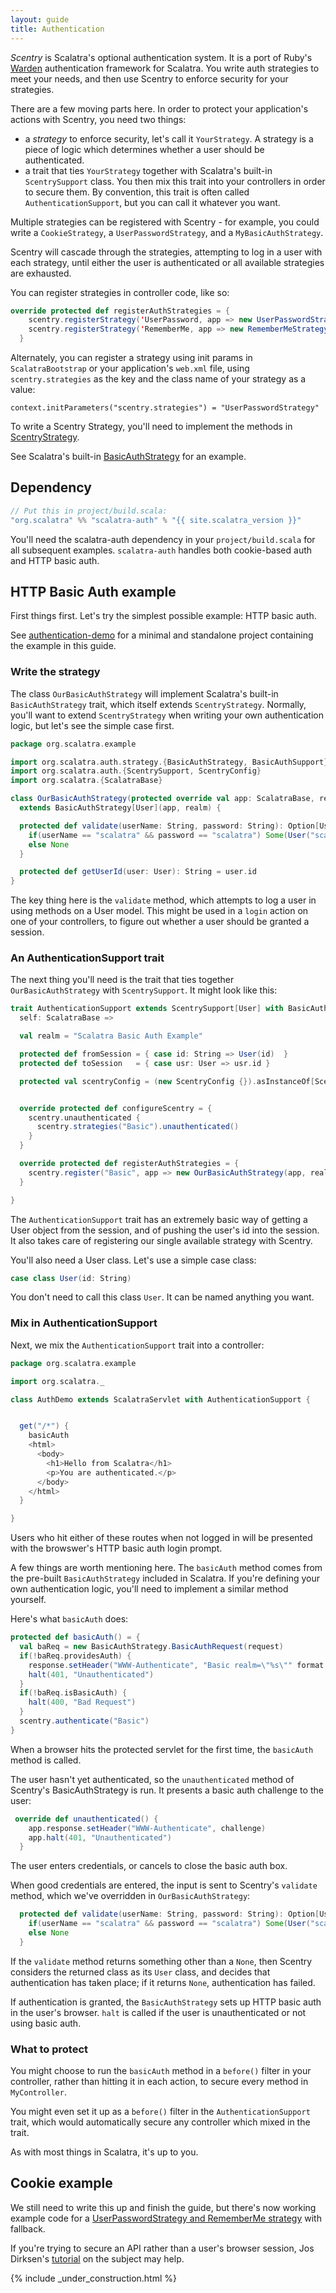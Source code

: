 ```yaml
---
layout: guide
title: Authentication
---
```


*Scentry* is Scalatra's optional authentication system. It is a port of Ruby's
[Warden](https://github.com/hassox/warden) authentication framework for
Scalatra. You write auth strategies to meet your needs, and then use Scentry
to enforce security for your strategies.

There are a few moving parts here. In order to protect your application's actions
with Scentry, you need two things:

* a *strategy* to enforce security, let's call it `YourStrategy`. A strategy is
a piece of logic which determines whether a user should be authenticated.
* a trait that ties `YourStrategy` together with Scalatra's built-in
`ScentrySupport` class. You then mix this trait into your controllers in
order to secure them. By convention, this trait is often called
`AuthenticationSupport`, but you can call it whatever you want.

Multiple strategies can be registered with Scentry - for example, you could write
a `CookieStrategy`, a `UserPasswordStrategy`, and a `MyBasicAuthStrategy`.

Scentry will cascade through the strategies, attempting to log in a user with
each strategy, until either the user is authenticated or all available
strategies are exhausted.

You can register strategies in controller code, like so:

```scala
override protected def registerAuthStrategies = {
    scentry.registerStrategy('UserPassword, app => new UserPasswordStrategy(app))
    scentry.registerStrategy('RememberMe, app => new RememberMeStrategy(app))
  }
```

Alternately, you can register a strategy using init params in
`ScalatraBootstrap` or your application's `web.xml` file, using
`scentry.strategies` as the key and the class name of your strategy as a value:

`context.initParameters("scentry.strategies") = "UserPasswordStrategy"`

To write a Scentry Strategy, you'll need to implement the methods in
[ScentryStrategy](https://github.com/scalatra/scalatra/blob/develop/auth/src/main/scala/org/scalatra/auth/ScentryStrategy.scala).

See Scalatra's built-in [BasicAuthStrategy](https://github.com/scalatra/scalatra/blob/develop/auth/src/main/scala/org/scalatra/auth/strategy/BasicAuthStrategy.scala)
for an example.

## Dependency

```scala
// Put this in project/build.scala:
"org.scalatra" %% "scalatra-auth" % "{{ site.scalatra_version }}"
```

You'll need the scalatra-auth dependency in your `project/build.scala` for all subsequent
examples. `scalatra-auth` handles both cookie-based auth and HTTP basic auth.

## HTTP Basic Auth example

First things first. Let's try the simplest possible example: HTTP basic auth.

<div class="alert alert-info">
  <span class="badge badge-info"><i class="icon-flag icon-white"></i></span>
  See
  <a href="{{site.examples}}http/authentication-demo">authentication-demo</a>
  for a minimal and standalone project containing the example in this guide.
</div>

### Write the strategy

The class `OurBasicAuthStrategy` will implement Scalatra's built-in `BasicAuthStrategy`
trait, which itself extends `ScentryStrategy`. Normally, you'll want to extend
`ScentryStrategy` when writing your own authentication logic, but let's see the
simple case first.

```scala
package org.scalatra.example

import org.scalatra.auth.strategy.{BasicAuthStrategy, BasicAuthSupport}
import org.scalatra.auth.{ScentrySupport, ScentryConfig}
import org.scalatra.{ScalatraBase}

class OurBasicAuthStrategy(protected override val app: ScalatraBase, realm: String)
  extends BasicAuthStrategy[User](app, realm) {

  protected def validate(userName: String, password: String): Option[User] = {
    if(userName == "scalatra" && password == "scalatra") Some(User("scalatra"))
    else None
  }

  protected def getUserId(user: User): String = user.id
}
```
The key thing here is the `validate` method, which attempts to log a user in
using methods on a User model. This might be used in a `login` action on one
of your controllers, to figure out whether a user should be granted a session.

### An AuthenticationSupport trait

The next thing you'll need is the trait that ties together `OurBasicAuthStrategy`
with `ScentrySupport`. It might look like this:

```scala
trait AuthenticationSupport extends ScentrySupport[User] with BasicAuthSupport[User] {
  self: ScalatraBase =>

  val realm = "Scalatra Basic Auth Example"

  protected def fromSession = { case id: String => User(id)  }
  protected def toSession   = { case usr: User => usr.id }

  protected val scentryConfig = (new ScentryConfig {}).asInstanceOf[ScentryConfiguration]


  override protected def configureScentry = {
    scentry.unauthenticated {
      scentry.strategies("Basic").unauthenticated()
    }
  }

  override protected def registerAuthStrategies = {
    scentry.register("Basic", app => new OurBasicAuthStrategy(app, realm))
  }

}
```

The `AuthenticationSupport` trait has an extremely basic way of getting a User
object from the session, and of pushing the user's id into the session. It also
takes care of registering our single available strategy with Scentry.

You'll also need a User class. Let's use a simple case class:

```scala
case class User(id: String)
```

You don't need to call this class `User`. It can be named anything you want.

### Mix in AuthenticationSupport

Next, we mix the `AuthenticationSupport` trait into a controller:

```scala
package org.scalatra.example

import org.scalatra._

class AuthDemo extends ScalatraServlet with AuthenticationSupport {


  get("/*") {
    basicAuth
    <html>
      <body>
        <h1>Hello from Scalatra</h1>
        <p>You are authenticated.</p>
      </body>
    </html>
  }

}
```

Users who hit either of these routes when not logged in will be presented
with the browswer's HTTP basic auth login prompt.

A few things are worth mentioning here. The `basicAuth` method comes from the
pre-built `BasicAuthStrategy` included in Scalatra. If you're defining your own
authentication logic, you'll need to implement a similar method yourself.

Here's what `basicAuth` does:

```scala
protected def basicAuth() = {
  val baReq = new BasicAuthStrategy.BasicAuthRequest(request)
  if(!baReq.providesAuth) {
    response.setHeader("WWW-Authenticate", "Basic realm=\"%s\"" format realm)
    halt(401, "Unauthenticated")
  }
  if(!baReq.isBasicAuth) {
    halt(400, "Bad Request")
  }
  scentry.authenticate("Basic")
}
```

When a browser hits the protected servlet for the first time, the `basicAuth`
method is called.

The user hasn't yet authenticated, so the `unauthenticated` method of Scentry's
BasicAuthStrategy is run. It presents a basic auth challenge to the user:

```scala
 override def unauthenticated() {
    app.response.setHeader("WWW-Authenticate", challenge)
    app.halt(401, "Unauthenticated")
  }
```

The user enters credentials, or cancels to close the basic auth box.

When good credentials are entered, the input is sent to Scentry's `validate`
method, which we've overridden in `OurBasicAuthStrategy`:

```scala
  protected def validate(userName: String, password: String): Option[User] = {
    if(userName == "scalatra" && password == "scalatra") Some(User("scalatra"))
    else None
  }
```


If the `validate` method returns something other than a `None`, then Scentry
considers the returned class as its `User` class, and decides that authentication has
taken place; if it returns `None`, authentication has failed.

If authentication is granted, the `BasicAuthStrategy` sets up HTTP basic auth
in the user's browser. `halt` is called if the user is unauthenticated or not
using basic auth.

### What to protect

You might choose to run the `basicAuth` method in a `before()` filter in your
controller, rather than hitting it in each action, to secure every method in
`MyController`.

You might even set it up as a `before()` filter in the
`AuthenticationSupport` trait, which would automatically secure any controller
which mixed in the trait.

As with most things in Scalatra, it's up to you.

## Cookie example

We still need to write this up and finish the guide, but there's now working
example code for a
[UserPasswordStrategy and RememberMe strategy](https://github.com/scalatra/scalatra-website-examples/tree/master/2.2/http/scentry-auth-demo)
with fallback.

If you're trying to secure an API rather than a user's browser session,
Jos Dirksen's [tutorial](http://www.smartjava.org/content/tutorial-getting-started-scala-and-scalatra-part-iii) on the subject may help.

{% include _under_construction.html %}
